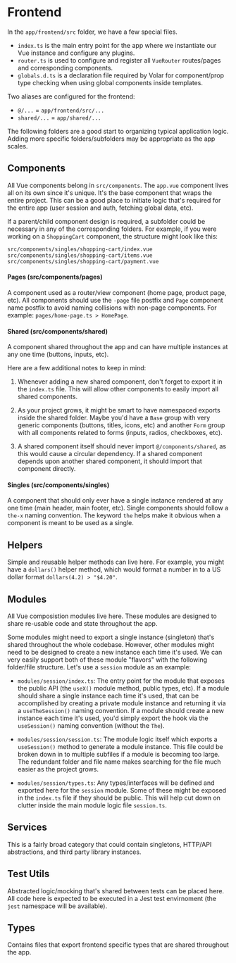 # Frontend

In the `app/frontend/src` folder, we have a few special files.

- `index.ts` is the main entry point for the app where we instantiate our Vue instance and configure any plugins.
- `router.ts` is used to configure and register all `VueRouter` routes/pages and corresponding components.
- `globals.d.ts` is a declaration file required by Volar for component/prop type checking when using global components inside templates.

Two aliases are configured for the frontend:

- `@/...` = `app/frontend/src/...`
- `shared/...` = `app/shared/...`

The following folders are a good start to organizing typical application logic. Adding more specific folders/subfolders may be appropriate as the app scales.

## Components

All Vue components belong in `src/components`. The `app.vue` component lives all on its own since it's unique. It's the base component that wraps the entire project. This can be a good place to initiate logic that's required for the entire app (user session and auth, fetching global data, etc).

If a parent/child component design is required, a subfolder could be necessary in any of the corresponding folders. For example, if you were working on a `ShoppingCart` component, the structure might look like this:

```
src/components/singles/shopping-cart/index.vue
src/components/singles/shopping-cart/items.vue
src/components/singles/shopping-cart/payment.vue
```

#### Pages (src/components/pages)

A component used as a router/view component (home page, product page, etc). All components should use the `-page` file postfix and `Page` component name postfix to avoid naming collisions with non-page components. For example: `pages/home-page.ts > HomePage`.

#### Shared (src/components/shared)

A component shared throughout the app and can have multiple instances at any one time (buttons, inputs, etc).

Here are a few additional notes to keep in mind:

1. Whenever adding a new shared component, don't forget to export it in the `index.ts` file. This will allow other components to easily import all shared components.

2. As your project grows, it might be smart to have namespaced exports inside the shared folder. Maybe you'd have a `Base` group with very generic components (buttons, titles, icons, etc) and another `Form` group with all components related to forms (inputs, radios, checkboxes, etc).

3. A shared component itself should never import `@/components/shared`, as this would cause a circular dependency. If a shared component depends upon another shared component, it should import that component directly.

#### Singles (src/components/singles)

A component that should only ever have a single instance rendered at any one time (main header, main footer, etc). Single components should follow a `the-x` naming convention. The keyword `the` helps make it obvious when a component is meant to be used as a single.

## Helpers

Simple and reusable helper methods can live here. For example, you might have a `dollars()` helper method, which would format a number in to a US dollar format `dollars(4.2) > "$4.20"`.

## Modules

All Vue composistion modules live here. These modules are designed to share re-usable code and state throughout the app.

Some modules might need to export a single instance (singleton) that's shared throughout the whole codebase. However, other modules might need to be designed to create a new instance each time it's used. We can very easily support both of these module "flavors" with the following folder/file structure. Let's use a `session` module as an example:

- `modules/session/index.ts`: The entry point for the module that exposes the public API (the `useX()` module method, public types, etc). If a module should share a single instance each time it's used, that can be accomplished by creating a private module instance and returning it via a `useTheSession()` naming convention. If a module should create a new instance each time it's used, you'd simply export the hook via the `useSession()` naming convention (without the `The`).

- `modules/session/session.ts`: The module logic itself which exports a `useSession()` method to generate a module instance. This file could be broken down in to multiple subfiles if a module is becoming too large. The redundant folder and file name makes searching for the file much easier as the project grows.

- `modules/session/types.ts`: Any types/interfaces will be defined and exported here for the `session` module. Some of these might be exposed in the `index.ts` file if they should be public. This will help cut down on clutter inside the main module logic file `session.ts`.

## Services

This is a fairly broad category that could contain singletons, HTTP/API abstractions, and third party library instances.

## Test Utils

Abstracted logic/mocking that's shared between tests can be placed here. All code here is expected to be executed in a Jest test envirnoment (the `jest` namespace will be available).

## Types

Contains files that export frontend specific types that are shared throughout the app.